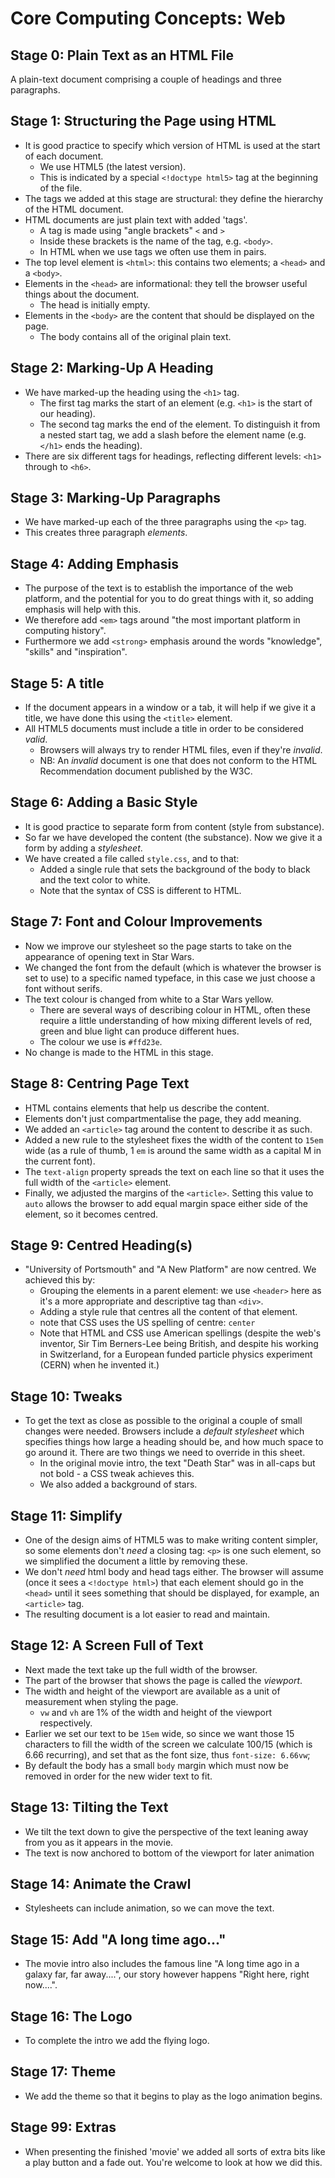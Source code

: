 # Core Computing Concepts: Web

## Stage 0: Plain Text as an HTML File

A plain-text document comprising a couple of headings and three paragraphs.

## Stage 1: Structuring the Page using HTML

* It is good practice to specify which version of HTML is used at the start of each document.
  * We use HTML5 (the latest version).
  * This is indicated by a special `<!doctype html5>` tag at the beginning of the file.
* The tags we added at this stage are structural: they define the hierarchy of the HTML document.
* HTML documents are just plain text with added 'tags'.
  * A tag is made using "angle brackets" `<` and `>`
  * Inside these brackets is the name of the tag, e.g. `<body>`.
  * In HTML when we use tags we often use them in pairs.
* The top level element is `<html>`: this contains two elements; a `<head>` and a `<body>`.
* Elements in the `<head>` are informational: they tell the browser useful things about the document.
  * The head is initially empty.
* Elements in the `<body>` are the content that should be displayed on the page.
  * The body contains all of the original plain text.

## Stage 2: Marking-Up A Heading

* We have marked-up the heading using the `<h1>` tag.
  * The first tag marks the start of an element (e.g. `<h1>` is the start of our heading).
  * The second tag marks the end of the element.  To distinguish it from a nested start tag, we add a slash before the element name (e.g. `</h1>` ends the heading).
* There are six different tags for headings, reflecting different levels: `<h1>` through to `<h6>`.

## Stage 3: Marking-Up Paragraphs

* We have marked-up each of the three paragraphs using the `<p>` tag.
* This creates three paragraph _elements_.

## Stage 4: Adding Emphasis

* The purpose of the text is to establish the importance of the web platform, and the potential for you to do great things with it, so adding emphasis will help with this.
* We therefore add `<em>` tags around "the most important platform in computing history".
* Furthermore we add `<strong>` emphasis around the words "knowledge", "skills" and "inspiration".

## Stage 5: A title

* If the document appears in a window or a tab, it will help if we give it a title, we have done this using the `<title>` element.
* All HTML5 documents must include a title in order to be considered _valid_.
  * Browsers will always try to render HTML files, even if they're _invalid_.
  * NB: An _invalid_ document is one that does not conform to the HTML Recommendation document published by the W3C.

## Stage 6: Adding a Basic Style

* It is good practice to separate form from content (style from substance).
* So far we have developed the content (the substance).  Now we give it a form by adding a _stylesheet_.
* We have created a file called `style.css`, and to that:
  * Added a single rule that sets the background of the body to black and the text color to white.
  * Note that the syntax of CSS is different to HTML.

## Stage 7: Font and Colour Improvements

* Now we improve our stylesheet so the page starts to take on the appearance of opening text in Star Wars.
* We changed the font from the default (which is whatever the browser is set to use) to a specific named typeface, in this case we just choose a font without serifs.
* The text colour is changed from white to a Star Wars yellow.
  * There are several ways of describing colour in HTML, often these require a little understanding of how mixing different levels of red, green and blue light can produce different hues.
  * The colour we use is `#ffd23e`.
* No change is made to the HTML in this stage.

## Stage 8: Centring Page Text

* HTML contains elements that help us describe the content.
* Elements don't just compartmentalise the page, they add meaning.
* We added an `<article>` tag around the content to describe it as such.
* Added a new rule to the stylesheet fixes the width of the content to `15em` wide (as a rule of thumb, 1 `em` is around the same width as a capital M in the current font).
* The `text-align` property spreads the text on each line so that it uses the full width of the `<article>` element.
* Finally, we adjusted the margins of the `<article>`.  Setting this value to `auto` allows the browser to add equal margin space either side of the element, so it becomes centred.

## Stage 9: Centred Heading(s)

* "University of Portsmouth" and "A New Platform" are now centred.  We achieved this by:
  * Grouping the elements in a parent element: we use `<header>` here as it's a more appropriate and descriptive tag than `<div>`.
  * Adding a style rule that centres all the content of that element.
  * note that CSS uses the US spelling of centre: `center`
  * Note that HTML and CSS use American spellings (despite the web's inventor, Sir Tim Berners-Lee being British, and despite his working in Switzerland, for a European funded particle physics experiment (CERN) when he invented it.)

## Stage 10: Tweaks

* To get the text as close as possible to the original a couple of small changes were needed.  Browsers include a _default stylesheet_ which specifies things how large a heading should be, and how much space to go around it.  There are two things we need to override in this sheet.
  * In the original movie intro, the text "Death Star" was in all-caps but not bold - a CSS tweak achieves this.
  * We also added a background of stars.

## Stage 11: Simplify

* One of the design aims of HTML5 was to make writing content simpler, so some elements don't _need_ a closing tag: `<p>` is one such element, so we simplified the document a little by removing these.
* We don't _need_ html body and head tags either.  The browser will assume (once it sees a `<!doctype html>`) that each element should go in the `<head>` until it sees something that should be displayed, for example, an  `<article>` tag.
* The resulting document is a lot easier to read and maintain.

## Stage 12: A Screen Full of Text

* Next made the text take up the full width of the browser.
* The part of the browser that shows the page is called the _viewport_.
* The width and height of the viewport are available as a unit of measurement when styling the page.
  * `vw` and `vh` are 1% of the width and height of the viewport respectively.
* Earlier we set our text to be `15em` wide, so since we want those 15 characters to fill the width of the screen we calculate 100/15 (which is 6.66 recurring), and set that as the font size, thus `font-size: 6.66vw`;
* By default the body has a small `body` margin which must now be removed in order for the new wider text to fit.

## Stage 13: Tilting the Text

* We tilt the text down to give the perspective of the text leaning away from you as it appears in the movie.
* The text is now anchored to bottom of the viewport for later animation

## Stage 14: Animate the Crawl

* Stylesheets can include animation, so we can move the text.

## Stage 15: Add "A long time ago..."

* The movie intro also includes the famous line "A long time ago in a galaxy far, far away....", our story however happens "Right here, right now....".

## Stage 16: The Logo

* To complete the intro we add the flying logo.

## Stage 17: Theme

* We add the theme so that it begins to play as the logo animation begins.

## Stage 99: Extras

* When presenting the finished 'movie' we added all sorts of extra bits like a play button and a fade out.  You're welcome to look at how we did this.

